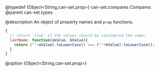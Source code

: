 @typedef {Object<String,can-set.prop>} can-set.compares Compares
@parent can-set.types

@description An object of property names and `prop` functions.

```js
{
  // return `true` if the values should be considered the same:
  lastName: function(aValue, bValue){
    return (""+aValue).toLowerCase() === (""+bValue).toLowerCase();
  }
}
```


@option {Object<String,can-set.prop>}
